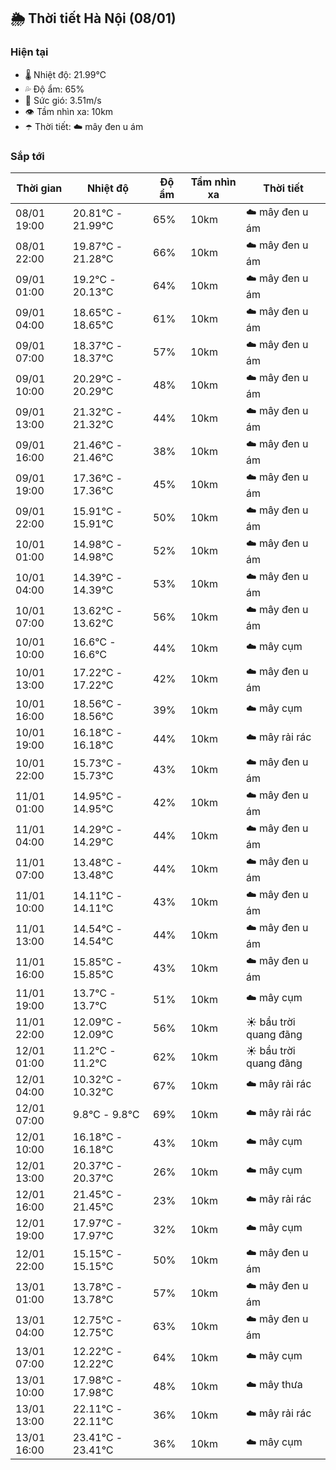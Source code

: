 ## 🌦️ Thời tiết Hà Nội (08/01)

### Hiện tại

- 🌡️ Nhiệt độ: 21.99℃
- 💦 Độ ẩm: 65%
- 💨 Sức gió: 3.51m/s
- 👁️ Tầm nhìn xa: 10km
- ☂️ Thời tiết: ☁️ mây đen u ám

### Sắp tới

| Thời gian | Nhiệt độ | Độ ẩm | Tầm nhìn xa | Thời tiết |
| --- | --- | --- | --- | --- |
| 08/01 19:00 | 20.81℃ - 21.99℃ | 65% | 10km | ☁️ mây đen u ám |
| 08/01 22:00 | 19.87℃ - 21.28℃ | 66% | 10km | ☁️ mây đen u ám |
| 09/01 01:00 | 19.2℃ - 20.13℃ | 64% | 10km | ☁️ mây đen u ám |
| 09/01 04:00 | 18.65℃ - 18.65℃ | 61% | 10km | ☁️ mây đen u ám |
| 09/01 07:00 | 18.37℃ - 18.37℃ | 57% | 10km | ☁️ mây đen u ám |
| 09/01 10:00 | 20.29℃ - 20.29℃ | 48% | 10km | ☁️ mây đen u ám |
| 09/01 13:00 | 21.32℃ - 21.32℃ | 44% | 10km | ☁️ mây đen u ám |
| 09/01 16:00 | 21.46℃ - 21.46℃ | 38% | 10km | ☁️ mây đen u ám |
| 09/01 19:00 | 17.36℃ - 17.36℃ | 45% | 10km | ☁️ mây đen u ám |
| 09/01 22:00 | 15.91℃ - 15.91℃ | 50% | 10km | ☁️ mây đen u ám |
| 10/01 01:00 | 14.98℃ - 14.98℃ | 52% | 10km | ☁️ mây đen u ám |
| 10/01 04:00 | 14.39℃ - 14.39℃ | 53% | 10km | ☁️ mây đen u ám |
| 10/01 07:00 | 13.62℃ - 13.62℃ | 56% | 10km | ☁️ mây đen u ám |
| 10/01 10:00 | 16.6℃ - 16.6℃ | 44% | 10km | ☁️ mây cụm |
| 10/01 13:00 | 17.22℃ - 17.22℃ | 42% | 10km | ☁️ mây đen u ám |
| 10/01 16:00 | 18.56℃ - 18.56℃ | 39% | 10km | ☁️ mây cụm |
| 10/01 19:00 | 16.18℃ - 16.18℃ | 44% | 10km | ☁️ mây rải rác |
| 10/01 22:00 | 15.73℃ - 15.73℃ | 43% | 10km | ☁️ mây đen u ám |
| 11/01 01:00 | 14.95℃ - 14.95℃ | 42% | 10km | ☁️ mây đen u ám |
| 11/01 04:00 | 14.29℃ - 14.29℃ | 44% | 10km | ☁️ mây đen u ám |
| 11/01 07:00 | 13.48℃ - 13.48℃ | 44% | 10km | ☁️ mây đen u ám |
| 11/01 10:00 | 14.11℃ - 14.11℃ | 43% | 10km | ☁️ mây đen u ám |
| 11/01 13:00 | 14.54℃ - 14.54℃ | 44% | 10km | ☁️ mây đen u ám |
| 11/01 16:00 | 15.85℃ - 15.85℃ | 43% | 10km | ☁️ mây đen u ám |
| 11/01 19:00 | 13.7℃ - 13.7℃ | 51% | 10km | ☁️ mây cụm |
| 11/01 22:00 | 12.09℃ - 12.09℃ | 56% | 10km | ☀️ bầu trời quang đãng |
| 12/01 01:00 | 11.2℃ - 11.2℃ | 62% | 10km | ☀️ bầu trời quang đãng |
| 12/01 04:00 | 10.32℃ - 10.32℃ | 67% | 10km | ☁️ mây rải rác |
| 12/01 07:00 | 9.8℃ - 9.8℃ | 69% | 10km | ☁️ mây rải rác |
| 12/01 10:00 | 16.18℃ - 16.18℃ | 43% | 10km | ☁️ mây cụm |
| 12/01 13:00 | 20.37℃ - 20.37℃ | 26% | 10km | ☁️ mây cụm |
| 12/01 16:00 | 21.45℃ - 21.45℃ | 23% | 10km | ☁️ mây rải rác |
| 12/01 19:00 | 17.97℃ - 17.97℃ | 32% | 10km | ☁️ mây cụm |
| 12/01 22:00 | 15.15℃ - 15.15℃ | 50% | 10km | ☁️ mây đen u ám |
| 13/01 01:00 | 13.78℃ - 13.78℃ | 57% | 10km | ☁️ mây đen u ám |
| 13/01 04:00 | 12.75℃ - 12.75℃ | 63% | 10km | ☁️ mây đen u ám |
| 13/01 07:00 | 12.22℃ - 12.22℃ | 64% | 10km | ☁️ mây cụm |
| 13/01 10:00 | 17.98℃ - 17.98℃ | 48% | 10km | ☁️ mây thưa |
| 13/01 13:00 | 22.11℃ - 22.11℃ | 36% | 10km | ☁️ mây rải rác |
| 13/01 16:00 | 23.41℃ - 23.41℃ | 36% | 10km | ☁️ mây cụm |
